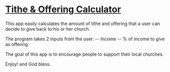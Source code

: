 # [Tithe & Offering Calculator](https://titheandofferingcalculator.lionelnkaya.com/) #

This app easily calculates the amount of tithe and offering that a user can decide to give back to his or her church.

The program takes 2 inputs from the user:
-- Income
-- % of income to give as offering

The goal of this app is to encourage people to support their local churches.

Enjoy! and God bless.
